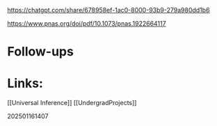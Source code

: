 https://chatgpt.com/share/678958ef-1ac0-8000-93b9-279a980dd1b6

https://www.pnas.org/doi/pdf/10.1073/pnas.1922664117

# Follow-ups


# Links: 
[[Universal Inference]]
[[UndergradProjects]]


202501161407
